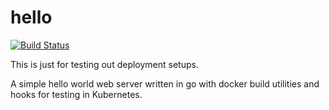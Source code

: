 hello
=====
[![Build Status](https://semaphoreci.com/api/v1/projects/270ab6f3-2546-4af9-af78-bf568f2319fe/396099/badge.svg)](https://semaphoreci.com/sym3tri/hello)   

This is just for testing out deployment setups.

A simple hello world web server written in go with docker build utilities and hooks for testing in Kubernetes.
